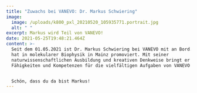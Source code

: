 ```yaml
---
title: "Zuwachs bei VANEVO: Dr. Markus Schwiering"
image:
  image: /uploads/k800_pxl_20210520_105935771.portrait.jpg
  alt: " "
excerpt: Markus wird Teil von VANEVO!
date: 2021-05-25T19:48:21.464Z
content: >-
  Seit dem 01.05.2021 ist Dr. Markus Schwiering bei VANEVO mit an Bord. Markus
  hat in molekularer Biophysik in Mainz promoviert. Mit seiner
  naturwissenschaftlichen Ausbildung und kreativen Denkweise bringt er wertvolle
  Fähigkeiten und Kompetenzen für die vielfältigen Aufgaben von VANEVO mit.


  Schön, dass du da bist Markus!
---
```

